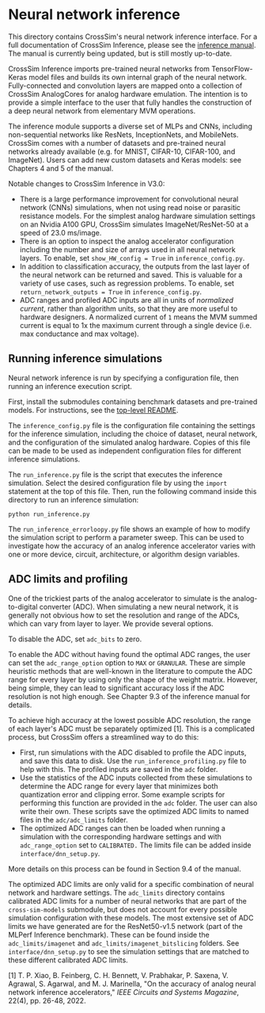 # Neural network inference

This directory contains CrossSim's neural network inference interface. For a full documentation of CrossSim Inference, please see the [inference manual](https://github.com/sandialabs/cross-sim/blob/main/docs/CrossSim_Inference_manual_v2.0.pdf). The manual is currently being updated, but is still mostly up-to-date.

CrossSim Inference imports pre-trained neural networks from TensorFlow-Keras model files and builds its own internal graph of the neural network. Fully-connected and convolution layers are mapped onto a collection of CrossSim AnalogCores for analog hardware emulation. The intention is to provide a simple interface to the user that fully handles the construction of a deep neural network from elementary MVM operations. 

The inference module supports a diverse set of MLPs and CNNs, including non-sequential networks like ResNets, InceptionNets, and MobileNets. CrossSim comes with a number of datasets and pre-trained neural networks already available (e.g. for MNIST, CIFAR-10, CIFAR-100, and ImageNet). Users can add new custom datasets and Keras models: see Chapters 4 and 5 of the manual.

Notable changes to CrossSim Inference in V3.0:
- There is a large performance improvement for convolutional neural network (CNNs) simulations, when not using read noise or parasitic resistance models. For the simplest analog hardware simulation settings on an Nvidia A100 GPU, CrossSim simulates ImageNet/ResNet-50 at a speed of 23.0 ms/image.
- There is an option to inspect the analog accelerator configuration including the number and size of arrays used in all neural network layers. To enable, set ``show_HW_config = True`` in ``inference_config.py``.
- In addition to classification accuracy, the outputs from the last layer of the neural network can be returned and saved. This is valuable for a variety of use cases, such as regression problems. To enable, set ``return_network_outputs = True`` in ``inference_config.py``.
- ADC ranges and profiled ADC inputs are all in units of _normalized current_, rather than algorithm units, so that they are more useful to hardware designers. A normalized current of ``1`` means the MVM summed current is equal to 1x the maximum current through a single device (i.e. max conductance and max voltage).

## Running inference simulations

Neural network inference is run by specifying a configuration file, then running an inference execution script.

First, install the submodules containing benchmark datasets and pre-trained models. For instructions, see the [top-level README](https://github.com/sandialabs/cross-sim).

The ``inference_config.py`` file is the configuration file containing the settings for the inference simulation, including the choice of dataset, neural network, and the configuration of the simulated analog hardware. Copies of this file can be made to be used as independent configuration files for different inference simulations.

The ``run_inference.py`` file is the script that executes the inference simulation. Select the desired configuration file by using the ``import`` statement at the top of this file. Then, run the following command inside this directory to run an inference simulation:

```
python run_inference.py
```

The ``run_inference_errorloopy.py`` file shows an example of how to modify the simulation script to perform a parameter sweep. This can be used to investigate how the accuracy of an analog inference accelerator varies with one or more device, circuit, architecture, or algorithm design variables.

## ADC limits and profiling

One of the trickiest parts of the analog accelerator to simulate is the analog-to-digital converter (ADC). When simulating a new neural network, it is generally not obvious how to set the resolution and range of the ADCs, which can vary from layer to layer. We provide several options.

To disable the ADC, set ``adc_bits`` to zero.

To enable the ADC without having found the optimal ADC ranges, the user can set the ``adc_range_option`` option to ``MAX`` or ``GRANULAR``. These are simple heuristic methods that are well-known in the literature to compute the ADC range for every layer by using only the shape of the weight matrix. However, being simple, they can lead to significant accuracy loss if the ADC resolution is not high enough. See Chapter 9.3 of the inference manual for details.

To achieve high accuracy at the lowest possible ADC resolution, the range of each layer's ADC must be separately optimized [1]. This is a complicated process, but CrossSim offers a streamlined way to do this:
- First, run simulations with the ADC disabled to profile the ADC inputs, and save this data to disk. Use the ``run_inference_profiling.py`` file to help with this. The profiled inputs are saved in the ``adc`` folder.
- Use the statistics of the ADC inputs collected from these simulations to determine the ADC range for every layer that minimizes both quantization error and clipping error. Some example scripts for performing this function are provided in the ``adc`` folder. The user can also write their own. These scripts save the optimized ADC limits to named files in the ``adc/adc_limits`` folder.
- The optimized ADC ranges can then be loaded when running a simulation with the corresponding hardware settings and with ``adc_range_option`` set to ``CALIBRATED.`` The limits file can be added inside ``interface/dnn_setup.py``.

More details on this process can be found in Section 9.4 of the manual.

The optimized ADC limits are only valid for a specific combination of neural network and hardware settings. The ``adc_limits`` directory contains calibrated ADC limits for a number of neural networks that are part of the ``cross-sim-models`` submodule, but does not account for every possible simulation configuration with these models. The most extensive set of ADC limits we have generated are for the ResNet50-v1.5 network (part of the MLPerf Inference benchmark). These can be found inside the ``adc_limits/imagenet`` and ``adc_limits/imagenet_bitslicing`` folders. See ``interface/dnn_setup.py`` to see the simulation settings that are matched to these different calibrated ADC limits.

[1] T. P. Xiao, B. Feinberg, C. H. Bennett, V. Prabhakar, P. Saxena, V. Agrawal, S. Agarwal, and M. J. Marinella, "On the accuracy of analog neural network inference accelerators," _IEEE Circuits and Systems Magazine_, 22(4), pp. 26-48, 2022.